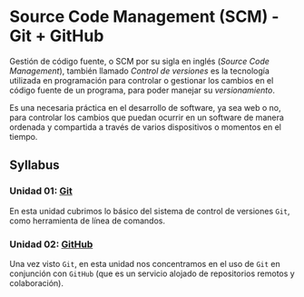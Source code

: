 # Source Code Management (SCM) - Git + GitHub

Gestión de código fuente, o SCM por su sigla en inglés
(_Source Code Management_), también llamado _Control de versiones_
es la tecnología utilizada en programación para controlar o
gestionar los cambios en el código fuente de un programa, para
poder manejar su _versionamiento_.

Es una necesaria práctica en el desarrollo de software, ya sea web
o no, para controlar los cambios que puedan ocurrir en un software
de manera ordenada y compartida a través de varios dispositivos
o momentos en el tiempo.

## Syllabus

### Unidad 01: [Git](01-git)

En esta unidad cubrimos lo básico del sistema de control de versiones `Git`,
como herramienta de línea de comandos.

### Unidad 02: [GitHub](02-github)

Una vez visto `Git`, en esta unidad nos concentramos en el uso de `Git` en
conjunción con `GitHub` (que es un servicio alojado de repositorios remotos y
colaboración).
